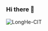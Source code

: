 ### Hi there 👋

<!--
**LongHe-CIT/LongHe-CIT** is a ✨ _special_ ✨ repository because its `README.md` (this file) appears on your GitHub profile.

Here are some ideas to get you started:

- 🔭 I’m currently working on ...
- 🌱 I’m currently learning ...
- 👯 I’m looking to collaborate on ...
- 🤔 I’m looking for help with ...
- 💬 Ask me about ...
- 📫 How to reach me: ...
- 😄 Pronouns: ...
- ⚡ Fun fact: ...
-->

<!-- <img src="https://github-readme-streak-stats.herokuapp.com/?user=LongHe-CIT" /> -->
<!-- <img src="https://metrics.lecoq.io/LongHe-CIT?template=classic&config.timezone=Asia%2FShanghai"> -->
<img src="https://github-readme-stats.vercel.app/api?username=LongHe-CIT&show_icons=true&locale=en&amp;theme=synthwave" alt="LongHe-CIT" />

<!-- [![Top Langs](https://github-readme-stats.vercel.app/api/top-langs/?username=LongHe-CIT&layout=compact)](https://github.com/LongHe-CIT) -->

